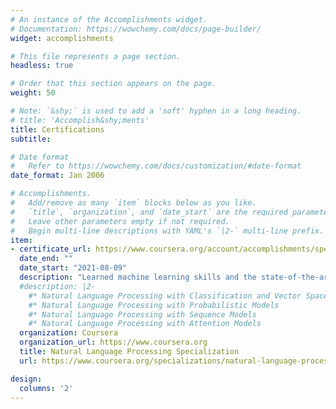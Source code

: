 ```yaml
---
# An instance of the Accomplishments widget.
# Documentation: https://wowchemy.com/docs/page-builder/
widget: accomplishments

# This file represents a page section.
headless: true

# Order that this section appears on the page.
weight: 50

# Note: `&shy;` is used to add a 'soft' hyphen in a long heading.
# title: 'Accomplish&shy;ments'
title: Certifications
subtitle:

# Date format
#   Refer to https://wowchemy.com/docs/customization/#date-format
date_format: Jan 2006

# Accomplishments.
#   Add/remove as many `item` blocks below as you like.
#   `title`, `organization`, and `date_start` are the required parameters.
#   Leave other parameters empty if not required.
#   Begin multi-line descriptions with YAML's `|2-` multi-line prefix.
item:
- certificate_url: https://www.coursera.org/account/accomplishments/specialization/certificate/B5NSGJ25V83T
  date_end: ""
  date_start: "2021-08-09"
  description: "Learned machine learning skills and the state-of-the-art deep learning techniques needed to build NLP systems."
  #description: |2-  
    #* Natural Language Processing with Classification and Vector Spaces
    #* Natural Language Processing with Probabilistic Models
    #* Natural Language Processing with Sequence Models
    #* Natural Language Processing with Attention Models
  organization: Coursera
  organization_url: https://www.coursera.org
  title: Natural Language Processing Specialization
  url: https://www.coursera.org/specializations/natural-language-processing

design:
  columns: '2' 
---
```


